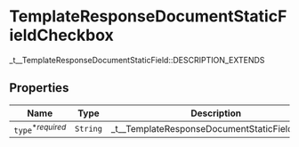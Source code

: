 

# TemplateResponseDocumentStaticFieldCheckbox

_t__TemplateResponseDocumentStaticField::DESCRIPTION_EXTENDS

## Properties

| Name | Type | Description | Notes |
|------------ | ------------- | ------------- | -------------|
| `type`<sup>*_required_</sup> | ```String``` |  _t__TemplateResponseDocumentStaticField::TYPE  |  |



